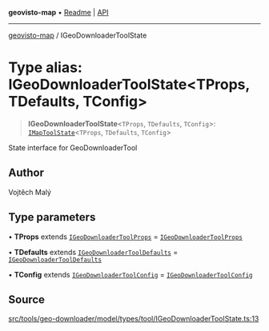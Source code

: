 **geovisto-map** • [Readme](../README.md) \| [API](../globals.md)

***

[geovisto-map](../README.md) / IGeoDownloaderToolState

# Type alias: IGeoDownloaderToolState\<TProps, TDefaults, TConfig\>

> **IGeoDownloaderToolState**\<`TProps`, `TDefaults`, `TConfig`\>: [`IMapToolState`](../interfaces/IMapToolState.md)\<`TProps`, `TDefaults`, `TConfig`\>

State interface for GeoDownloaderTool

## Author

Vojtěch Malý

## Type parameters

• **TProps** extends [`IGeoDownloaderToolProps`](IGeoDownloaderToolProps.md) = [`IGeoDownloaderToolProps`](IGeoDownloaderToolProps.md)

• **TDefaults** extends [`IGeoDownloaderToolDefaults`](../interfaces/IGeoDownloaderToolDefaults.md) = [`IGeoDownloaderToolDefaults`](../interfaces/IGeoDownloaderToolDefaults.md)

• **TConfig** extends [`IGeoDownloaderToolConfig`](IGeoDownloaderToolConfig.md) = [`IGeoDownloaderToolConfig`](IGeoDownloaderToolConfig.md)

## Source

[src/tools/geo-downloader/model/types/tool/IGeoDownloaderToolState.ts:13](https://github.com/geovisto/geovisto-map/blob/e22d774889dbc28cc1ec62933ecf6bab6690f172/src/tools/geo-downloader/model/types/tool/IGeoDownloaderToolState.ts#L13)
